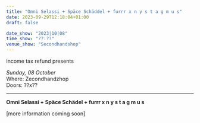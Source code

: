 ```yaml
---
title: "Omni Selassi + Späce Schäddel + furrr x n y s t a g m u s"
date: 2023-09-29T12:18:04+01:00
draft: false

date_show: "2023|10|08"
time_show: "??:??"
venue_show: "Secondhandshop"
---
```


income tax refund presents

_Sunday, 08 October_
\
Where: Zecondhandzhop
\
Doors: ??x??

---

**Omni Selassi + Späce Schädel + furrr x n y s t a g m u s**

[more information coming soon]